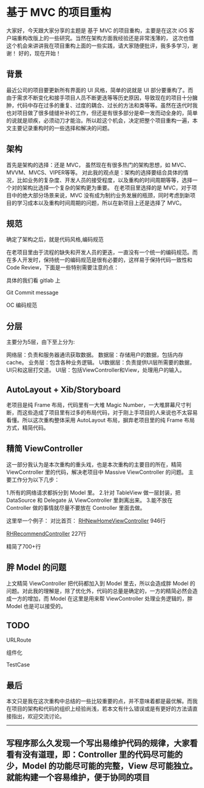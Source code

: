 # 基于 MVC 的项目重构

大家好，今天跟大家分享的主题是 基于 MVC 的项目重构，主要是在这次 iOS 客户端重构改版上的一些研究。当然在架构方面我经验还是非常浅薄的，
这次也借这个机会来讲讲我在项目重构上面的一些实践，请大家随便批评，我多多学习，谢谢！
好的，现在开始！

## 背景
最近公司的项目要更新所有界面的 UI 风格，简单的说就是 UI 部分要重构了。而由于需求不断变化和接手项目人员不断更迭等等历史原因，导致现在的项目十分臃肿，代码中存在过多的重复、过度的耦合、过长的方法和类等等。虽然在迭代时我也对项目做了很多缝缝补补的工作，但还是有很多部分是牵一发而动全身的，简单的说就是顽疾，必须动刀才能治。所以趁这个机会，决定把整个项目重构一遍，本文主要记录重构时的一些选择和解决的问题。

## 架构
首先是架构的选择：还是 MVC，
虽然现在有很多热门的架构思想，如 MVC、MVVM、MVCS、VIPER等等。
对此我的观点是：架构的选择要结合具体的情况，比如业务的复杂度、开发人员的接受程度，以及重构的时间周期等等，选择一个对的架构比选择一个复杂的架构更为重要。
在老项目里选择的是 MVC，对于项目中的绝大部分场景来说，MVC 没有成为制约业务发展的瓶颈，同时考虑到新项目的学习成本以及重构时间周期的问题，所以在新项目上还是选择了 MVC。


## 规范
确定了架构之后，就是代码风格,编码规范

在老项目里由于流程的缺失和开发人员的更迭，一直没有一个统一的编码规范。而在多人开发时，保持统一的编码规范是很有必要的，这样易于保持代码一致性和 Code Review，下面是一些特别需要注意的点：

具体的我们看 gitlab 上

Git Commit message

OC 编码规范

## 分层
主要分为5层，由下至上分为:

网络层：负责和服务器通讯获取数据。
数据层：存储用户的数据，包括内存cache。
业务层：包含各种业务逻辑。
UI数据层：负责提供UI层所需要的数据，UI只和这层打交道。
UI层：包括ViewController和View，处理用户的输入。

## AutoLayout + Xib/Storyboard
老项目是纯 Frame 布局，代码里有一大堆 Magic Number，一大堆屏幕尺寸判断，而这些造成了项目里有过多的布局代码，对于刚上手项目的人来说也不太容易看懂。所以这次重构整体采用 AutoLayout 布局，摒弃老项目里的纯 Frame 布局方式，精简代码。

## 精简 ViewController

这一部分我认为是本次重构的重头戏，也是本次重构的主要目的所在，精简 ViewController 里的代码，解决老项目中 Massive ViewController 的问题。
主要工作分为以下几步：

1.所有的网络请求都拆分到 Model 里。
2.针对 TableView 做一层封装，把 DataSource 和 Delegate 从 ViewController 里剥离出来。
3.能不放在 Controller 做的事情就尽量不要放在 Controller 里面去做。


这里举一个例子：
对比首页：
[RHNewHomeViewController](http://gitlab.1001.cn/dx_ios/rhredhorse/blob/master/RHRedHorse/Classes/Home/Controller/RHNewHomeViewController.m )    946行

[RHRecommendController](http://gitlab.1001.cn/dx_ios/rhfinance/blob/master/RHFinance/RHFinance/Sections/Recommend/Controllers/RHRecommendController.m)    227行

精简了700+行

## 胖 Model 的问题
上文精简 ViewController 把代码都加入到 Model 里去，所以会造成胖 Model 的问题。对此我的理解是，除了优化外，代码的总量是确定的，一方的精简必然会造成一方的增加，而 Model 在这里是用来帮 ViewController 处理业务逻辑的，胖 Model 也是可以接受的。

## TODO
URLRoute

组件化

TestCase

## 最后
本文只是我在这次重构中总结的一些比较重要的点，并不意味着都是最优解。而我在项目的架构和代码的组织上经验尚浅，若本文有什么错误或是有更好的方法请直接指出，欢迎交流讨论。

----
写程序那么久发现一个写出易维护代码的规律，大家看看有没有道理，即：Controller 里的代码尽可能的少，Model 的功能尽可能的完整，View 尽可能独立。就能构建一个容易维护，便于协同的项目
----


